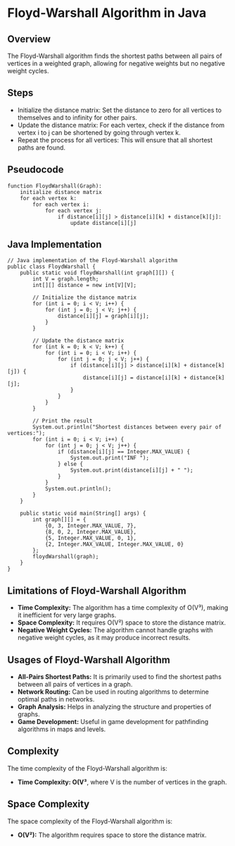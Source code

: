 Floyd-Warshall Algorithm in Java
================================

Overview
--------

The Floyd-Warshall algorithm finds the shortest paths between all pairs of vertices in a weighted graph, allowing for negative weights but no negative weight cycles.

Steps
-----

*   Initialize the distance matrix: Set the distance to zero for all vertices to themselves and to infinity for other pairs.
*   Update the distance matrix: For each vertex, check if the distance from vertex i to j can be shortened by going through vertex k.
*   Repeat the process for all vertices: This will ensure that all shortest paths are found.

Pseudocode
----------

    function FloydWarshall(Graph):
        initialize distance matrix
        for each vertex k:
            for each vertex i:
                for each vertex j:
                    if distance[i][j] > distance[i][k] + distance[k][j]:
                        update distance[i][j]
    

Java Implementation
-------------------

    // Java implementation of the Floyd-Warshall algorithm
    public class FloydWarshall {
        public static void floydWarshall(int graph[][]) {
            int V = graph.length;
            int[][] distance = new int[V][V];
    
            // Initialize the distance matrix
            for (int i = 0; i < V; i++) {
                for (int j = 0; j < V; j++) {
                    distance[i][j] = graph[i][j];
                }
            }
    
            // Update the distance matrix
            for (int k = 0; k < V; k++) {
                for (int i = 0; i < V; i++) {
                    for (int j = 0; j < V; j++) {
                        if (distance[i][j] > distance[i][k] + distance[k][j]) {
                            distance[i][j] = distance[i][k] + distance[k][j];
                        }
                    }
                }
            }
    
            // Print the result
            System.out.println("Shortest distances between every pair of vertices:");
            for (int i = 0; i < V; i++) {
                for (int j = 0; j < V; j++) {
                    if (distance[i][j] == Integer.MAX_VALUE) {
                        System.out.print("INF ");
                    } else {
                        System.out.print(distance[i][j] + " ");
                    }
                }
                System.out.println();
            }
        }
    
        public static void main(String[] args) {
            int graph[][] = {
                {0, 3, Integer.MAX_VALUE, 7},
                {8, 0, 2, Integer.MAX_VALUE},
                {5, Integer.MAX_VALUE, 0, 1},
                {2, Integer.MAX_VALUE, Integer.MAX_VALUE, 0}
            };
            floydWarshall(graph);
        }
    }
    

Limitations of Floyd-Warshall Algorithm
---------------------------------------

*   **Time Complexity:** The algorithm has a time complexity of O(V³), making it inefficient for very large graphs.
*   **Space Complexity:** It requires O(V²) space to store the distance matrix.
*   **Negative Weight Cycles:** The algorithm cannot handle graphs with negative weight cycles, as it may produce incorrect results.

Usages of Floyd-Warshall Algorithm
----------------------------------

*   **All-Pairs Shortest Paths:** It is primarily used to find the shortest paths between all pairs of vertices in a graph.
*   **Network Routing:** Can be used in routing algorithms to determine optimal paths in networks.
*   **Graph Analysis:** Helps in analyzing the structure and properties of graphs.
*   **Game Development:** Useful in game development for pathfinding algorithms in maps and levels.

Complexity
----------

The time complexity of the Floyd-Warshall algorithm is:

*   **Time Complexity: O(V³**, where V is the number of vertices in the graph.

Space Complexity
----------------

The space complexity of the Floyd-Warshall algorithm is:

*   **O(V²):** The algorithm requires space to store the distance matrix.